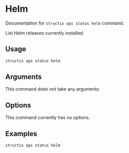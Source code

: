 # Helm

Documentation for `structix ops status helm` command.

List Helm releases currently installed.

## Usage

```bash
structix ops status helm
```

## Arguments

This command does not take any arguments.

## Options

This command currently has no options.

## Examples

```bash
structix ops status helm
```